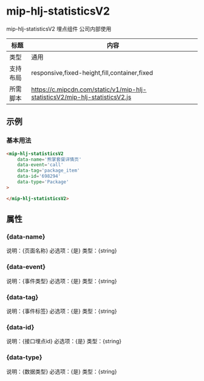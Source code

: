 # mip-hlj-statisticsV2

mip-hlj-statisticsV2 埋点组件 公司内部使用

标题|内容
----|----
类型|通用
支持布局|responsive,fixed-height,fill,container,fixed
所需脚本|https://c.mipcdn.com/static/v1/mip-hlj-statisticsV2/mip-hlj-statisticsV2.js

## 示例

### 基本用法
```html
<mip-hlj-statisticsV2
    data-name='熊掌套餐详情页'
    data-event='call'
    data-tag='package_item'
    data-id='698294'
    data-type='Package'
>

</mip-hlj-statisticsV2>
```


## 属性

### {data-name}

说明：{页面名称}
必选项：{是}
类型：{string}


### {data-event}

说明：{事件类型}
必选项：{是}
类型：{string}


### {data-tag}

说明：{事件标签}
必选项：{是}
类型：{string}


### {data-id}

说明：{接口埋点id}
必选项：{是}
类型：{string}

### {data-type}

说明：{数据类型}
必选项：{是}
类型：{string}

